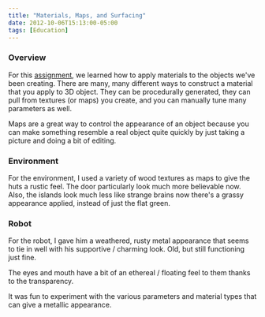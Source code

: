 ```yaml
---
title: "Materials, Maps, and Surfacing"
date: 2012-10-06T15:13:00-05:00
tags: [Education]
---
```


### Overview

For this [assignment][a4], we learned how to apply materials to the objects
we've been creating.  There are many, many different ways to construct a
material that you apply to 3D object.  They can be procedurally generated, they
can pull from textures (or maps) you create, and you can manually tune many
parameters as well.

Maps are a great way to control the appearance of an object because you can make
something resemble a real object quite quickly by just taking a picture and
doing a bit of editing.

### Environment

For the environment, I used a variety of wood textures as maps to give the huts
a rustic feel.  The door particularly look much more believable now.  Also, the
islands look much less like strange brains now there's a grassy appearance
applied, instead of just the flat green.

### Robot

For the robot, I gave him a weathered, rusty metal appearance that seems to tie
in well with his supportive / charming look. Old, but still functioning just
fine.

The eyes and mouth have a bit of an ethereal / floating feel to them thanks to
the transparency.

It was fun to experiment with the various parameters and material types that can
give a metallic appearance.

[a4]: http://viscom3d.blogspot.com/2012/09/materials-maps-and-surfacing.html
